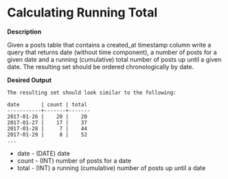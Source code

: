 # Calculating Running Total

**Description**

Given a posts table that contains a created_at timestamp column write a query that returns date (without time component), a number of posts for a given date and a running (cumulative) total number of posts up until a given date. The resulting set should be ordered chronologically by date.

**Desired Output**

```
The resulting set should look similar to the following:

date       | count | total
-----------+-------+-------
2017-01-26 |    20 |    20
2017-01-27 |    17 |    37
2017-01-28 |     7 |    44
2017-01-29 |     8 |    52
...
```

* date - (DATE) date
* count - (INT) number of posts for a date
* total - (INT) a running (cumulative) number of posts up until a date
